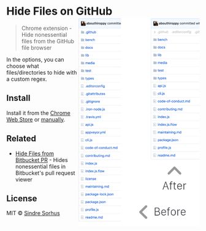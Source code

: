 # Hide Files on GitHub <img src="screenshot.png" width="318" align="right">

> Chrome extension - Hide nonessential files from the GitHub file browser

In the options, you can choose what files/directories to hide with a custom regex.


## Install

Install it from the [Chrome Web Store](https://chrome.google.com/webstore/detail/hide-files-on-github/lpnakhpaodhdkleejaehlapdhbgjbddp) or [manually](http://superuser.com/a/247654/6877).


## Related

- [Hide Files from Bitbucket PR](https://github.com/Zhouzi/hide-files-from-bitbucket-pr) - Hides nonessential files in Bitbucket's pull request viewer


## License

MIT © [Sindre Sorhus](https://sindresorhus.com)

